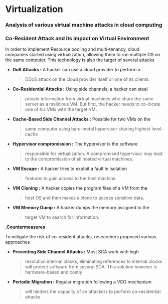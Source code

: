 # Virtualization

### Analysis of various virtual machine attacks in cloud computing

### Co-Resident Attack and its impact on Virtual Environment

In order to implement Resource pooling and multi-tenancy, cloud
companies started using virtualization, allowing them to run multiple OS
on the same computer. This technology is also the target of several
attacks

-   **DoS Attacks :** A hacker can use a cloud provider to perform a
    > DDoS attack on the cloud provider itself or one of its clients.

-   **Co-Residential Attacks :** Using side channels, a hacker can steal
    > private information from virtual machines who share the same
    > server as a malicious VM. But first, the hacker needs to co-locate
    > one of his VMs with the target VM.

-   **Cache-Based Side Channel Attacks :** Possible for two VMs on the
    > same computer using bare-metal hypervisor sharing highest
    > level-cache

-   **Hypervisor compromission :** The hypervisor is the software
    > responsible for virtualization. A compromised hypervisor may lead
    > to the compromission of all hosted virtual machines.

-   **VM Escape :** A hacker tries to exploit a fault in isolation
    > features to gain access to the host machine.

-   **VM Cloning :** A hacker copies the program files of a VM from the
    > host OS and then makes a clone to access sensitive data.

-   **VM Memory Dump :** A hacker dumps the memory assigned to the
    > target VM to search for information.

.**Countermeasures**

To mitigate the risk of co-resident attacks, researchers proposed
various approaches

-   **Preventing Side Channel Attacks :** Most SCA work with high
    > resolution internal clocks, eliminating references to internal
    > clocks will protect software from several SCA. This solution
    > however is hardware-based and costly

-   **Periodic Migration :** Regular migration following a VCG mechanism
    > will hinders the capacity of an attackers to perform
    > co-residential attacks
